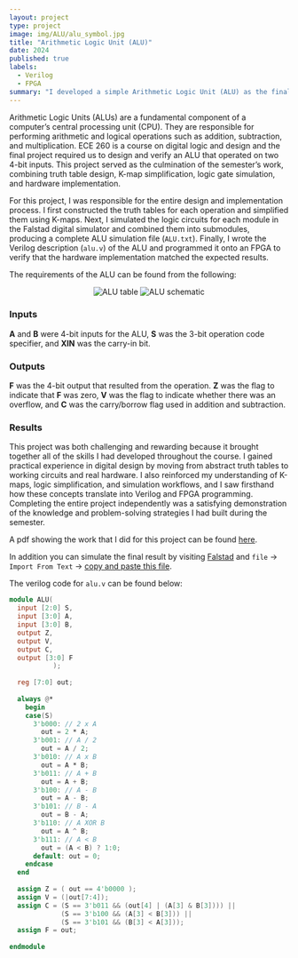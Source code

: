 ```yaml
---
layout: project
type: project
image: img/ALU/alu_symbol.jpg
title: "Arithmetic Logic Unit (ALU)"
date: 2024
published: true
labels:
  - Verilog
  - FPGA
summary: "I developed a simple Arithmetic Logic Unit (ALU) as the final project of ECE 260."
---
```


Arithmetic Logic Units (ALUs) are a fundamental component of a computer’s central processing unit (CPU). They are responsible for performing arithmetic and logical operations such as addition, subtraction, and multiplication. ECE 260 is a course on digital logic and design and the final project required us to design and verify an ALU that operated on two 4-bit inputs. This project served as the culmination of the semester’s work, combining truth table design, K-map simplification, logic gate simulation, and hardware implementation.

For this project, I was responsible for the entire design and implementation process. I first constructed the truth tables for each operation and simplified them using K-maps. Next, I simulated the logic circuits for each module in the Falstad digital simulator and combined them into submodules, producing a complete ALU simulation file (`ALU.txt`). Finally, I wrote the Verilog description (`alu.v`) of the ALU and programmed it onto an FPGA to verify that the hardware implementation matched the expected results.

The requirements of the ALU can be found from the following:
<div style="text-align:center;">
  <img src="{{ '/img/ALU/Table.png' | relative_url }}" alt="ALU table" class="d-block mx-auto">
  <img src="{{ '/img/ALU/Schematic.png' | relative_url }}" alt="ALU schematic" class="d-block mx-auto">
</div>

### Inputs
**A** and **B** were 4-bit inputs for the ALU, **S** was the 3-bit operation code specifier, and **XIN** was the carry-in bit.

### Outputs
**F** was the 4-bit output that resulted from the operation. **Z** was the flag to indicate that **F** was zero, **V** was the flag to indicate whether there was an overflow, and **C** was the carry/borrow flag used in addition and subtraction.

### Results
This project was both challenging and rewarding because it brought together all of the skills I had developed throughout the course. I gained practical experience in digital design by moving from abstract truth tables to working circuits and real hardware. I also reinforced my understanding of K-maps, logic simplification, and simulation workflows, and I saw firsthand how these concepts translate into Verilog and FPGA programming. Completing the entire project independently was a satisfying demonstration of the knowledge and problem-solving strategies I had built during the semester.

A pdf showing the work that I did for this project can be found <a href="{{ '/downloads/ALU/Final Project.pdf' | relative_url }}" download> here</a>.

In addition you can simulate the final result by visiting [Falstad](https://www.falstad.com/circuit/) and `file` -> `Import From Text` -> <a href="{{ '/downloads/ALU/ALU.txt' | relative_url }}" download>copy and paste this file</a>.



The verilog code for `alu.v` can be found below: 
```verilog
module ALU( 
  input [2:0] S, 
  input [3:0] A,
  input [3:0] B,
  output Z, 
  output V, 
  output C,
  output [3:0] F 
           );
  
  reg [7:0] out;
  
  always @* 
    begin
  	case(S)
      3'b000: // 2 x A
      	out = 2 * A;
      3'b001: // A / 2
        out = A / 2;
      3'b010: // A x B
      	out = A * B;
      3'b011: // A + B
      	out = A + B;
      3'b100: // A - B
      	out = A - B;
      3'b101: // B - A
        out = B - A;
      3'b110: // A XOR B
        out = A ^ B;
      3'b111: // A < B
        out = (A < B) ? 1:0;  
      default: out = 0;
    endcase
  end
  
  assign Z = ( out == 4'b0000 );
  assign V = (|out[7:4]);
  assign C = (S == 3'b011 && (out[4] | (A[3] & B[3]))) || 
             (S == 3'b100 && (A[3] < B[3])) || 
             (S == 3'b101 && (B[3] < A[3]));
  assign F = out;
    
endmodule
```